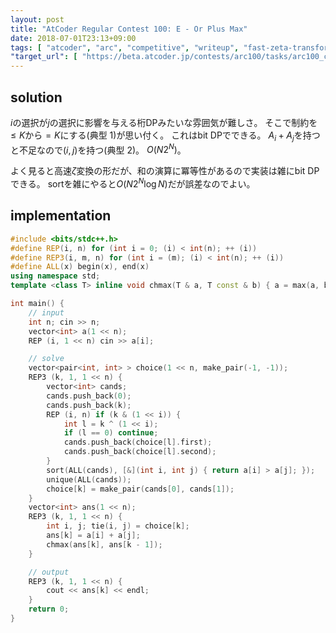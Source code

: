 ```yaml
---
layout: post
title: "AtCoder Regular Contest 100: E - Or Plus Max"
date: 2018-07-01T23:13+09:00
tags: [ "atcoder", "arc", "competitive", "writeup", "fast-zeta-transformation" ]
"target_url": [ "https://beta.atcoder.jp/contests/arc100/tasks/arc100_c" ]
---
```


## solution

$i$の選択が$j$の選択に影響を与える桁DPみたいな雰囲気が難しさ。
そこで制約を$\le K$から$= K$にする(典型 1)が思い付く。
これはbit DPでできる。
<span>$A_i + A_j$</span>を持つと不足なので$(i, j)$を持つ(典型 2)。
$O(N 2^N)$。

よく見ると高速$\zeta$変換の形だが、和の演算に冪等性があるので実装は雑にbit DPできる。
sortを雑にやると$O(N 2^N \log N)$だが誤差なのでよい。

## implementation

``` c++
#include <bits/stdc++.h>
#define REP(i, n) for (int i = 0; (i) < int(n); ++ (i))
#define REP3(i, m, n) for (int i = (m); (i) < int(n); ++ (i))
#define ALL(x) begin(x), end(x)
using namespace std;
template <class T> inline void chmax(T & a, T const & b) { a = max(a, b); }

int main() {
    // input
    int n; cin >> n;
    vector<int> a(1 << n);
    REP (i, 1 << n) cin >> a[i];

    // solve
    vector<pair<int, int> > choice(1 << n, make_pair(-1, -1));
    REP3 (k, 1, 1 << n) {
        vector<int> cands;
        cands.push_back(0);
        cands.push_back(k);
        REP (i, n) if (k & (1 << i)) {
            int l = k ^ (1 << i);
            if (l == 0) continue;
            cands.push_back(choice[l].first);
            cands.push_back(choice[l].second);
        }
        sort(ALL(cands), [&](int i, int j) { return a[i] > a[j]; });
        unique(ALL(cands));
        choice[k] = make_pair(cands[0], cands[1]);
    }
    vector<int> ans(1 << n);
    REP3 (k, 1, 1 << n) {
        int i, j; tie(i, j) = choice[k];
        ans[k] = a[i] + a[j];
        chmax(ans[k], ans[k - 1]);
    }

    // output
    REP3 (k, 1, 1 << n) {
        cout << ans[k] << endl;
    }
    return 0;
}
```
